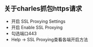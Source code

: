 ## 关于charles抓包https请求

- 开启 SSL Proxying Settings
- 开启 Enable SSL Proxying
- 勾选端口443
- Help -> SSL Proxying查看各端开启方法